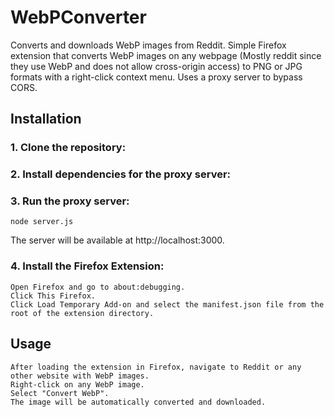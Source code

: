 # WebPConverter
Converts and downloads WebP images from Reddit.
Simple Firefox extension that converts WebP images on any webpage (Mostly reddit since they use WebP and does not allow cross-origin access) to PNG or JPG formats with a right-click context menu. Uses a proxy server to bypass CORS.




## Installation

### 1. Clone the repository:

### 2. Install dependencies for the proxy server:

### 3. Run the proxy server:

    node server.js
    
The server will be available at http://localhost:3000.

### 4. Install the Firefox Extension:

    Open Firefox and go to about:debugging.
    Click This Firefox.
    Click Load Temporary Add-on and select the manifest.json file from the root of the extension directory.

## Usage

    After loading the extension in Firefox, navigate to Reddit or any other website with WebP images.
    Right-click on any WebP image.
    Select "Convert WebP".
    The image will be automatically converted and downloaded.
